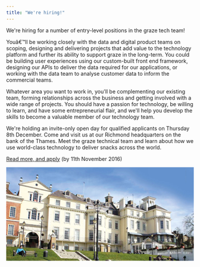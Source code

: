 ```yaml
---
title: "We're hiring!"
---
```


We're hiring for a number of entry-level positions in the graze tech team!

Youâ€™ll be working closely with the data and digital product teams on scoping, designing and delivering projects that add value to the technology platform and further its ability to support graze in the long-term. You could be building user experiences using our custom-built front end framework, designing our APIs to deliver the data required for our applications, or working with the data team to analyse customer data to inform the commercial teams. 

Whatever area you want to work in, you'll be complementing our existing team, forming relationships across the business and getting involved with a wide range of projects. You should have a passion for technology, be willing to learn, and have some entrepreneurial flair, and we'll help you develop the skills to become a valuable member of our technology team.

We're holding an invite-only open day for qualified applicants on Thursday 8th December. Come and visit us at our Richmond headquarters on the bank of the Thames. Meet the graze technical team and learn about how we use world-class technology to deliver snacks across the world.

[Read more, and apply](https://www.graze.com/uk/inside-graze-hq) (by 11th November 2016)

![](/content/images/2016/09/palmcourt.jpg)